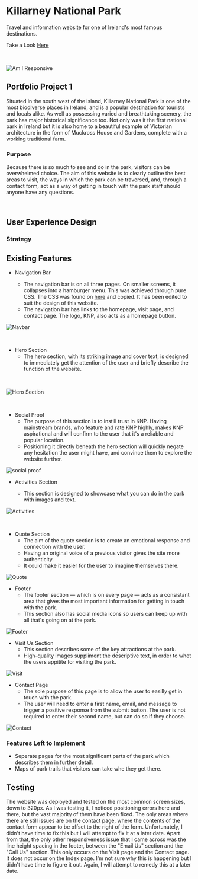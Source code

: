 # Killarney National Park

Travel and information website for one of Ireland's most famous destinations.

Take a Look [Here](https://greengraf.github.io/killarney-national-park/)

<br>

![Am I Responsive](assets/screenshots/Screen-Responsivness.JPG)

## Portfolio Project 1

Situated in the south west of the island, Killarney National Park is one of the most biodiverse places in Ireland, and is a popular destination for tourists and locals alike. As well as possessing varied and breathtaking scenery, the park has major historical significance too. Not only was it the first national park in Ireland but it is also home to a beautiful example of Victorian architecture in the form of Muckross House and Gardens, complete with a working traditional farm. 

### Purpose

Because there is so much to see and do in the park, visitors can be overwhelmed choice. The aim of this website is to clearly outline the best areas to visit, the ways in which the park can be traversed, and, through a contact form, act as a way of getting in touch with the park staff should anyone have any questions.

<br> 

## User Experience Design

### Strategy 

## Existing Features

* Navigation Bar

    * The navigation bar is on all three pages. On smaller screens, it collapses into a hamburger menu. This was achieved through pure CSS. The CSS was found on [here](https://dev.to/ljcdev/hamburger-css-no-js-2dfa) and copied. It has been edited to suit the design of this website.
    * The navigation bar has links to the homepage, visit page, and contact page. The logo, KNP, also acts as a homepage button.

![Navbar](assets/screenshots/Main-navbar.JPG)

<br>

* Hero Section
    * The hero section, with its striking image and cover text, is designed to immediately get the attention of the user and briefly describe the function of the website.

<br>

![Hero Section](assets/screenshots/hero-section.JPG)

<br>

* Social Proof
    * The purpose of this section is to instill trust in KNP. Having mainstream brands, who feature and rate KNP highly, makes KNP aspirational and will confirm to the user that it's a reliable and popular location. 
    * Positioning it directly beneath the hero section will quickly negate any hesitation the user might have, and convince them to explore the website further.

![social proof](assets/screenshots/social-proof.JPG)

* Activities Section

    * This section is designed to showcase what you can do in the park with images and text. 

![Activities](assets/screenshots/activities-cards.JPG)   

<br>

* Quote Section
    * The aim of the quote section is to create an emotional response and connection with the user.
    * Having an original voice of a previous visitor gives the site more authenticity.
    * It could make it easier for the user to imagine themselves there.

![Quote](assets/screenshots/social-proof-card.JPG)  

* Footer 
    * The footer section — which is on every page — acts as a consistant area that gives the most important information for getting in touch with the park.
    * This section also has social media icons so users can keep up with all that's going on at the park.

![Footer](assets/screenshots/footer.JPG) 

* Visit Us Section
    * This section describes some of the key attractions at the park.
    * High-quality images suppliment the descriptive text, in order to whet the users appitite for visiting the park. 

![Visit](assets/screenshots/visit-cards.JPG) 

* Contact Page
    * The sole purpose of this page is to allow the user to easilly get in touch with the park.
    * The user will need to enter a first name, email, and message to trigger a positive response from the submit button. The user is not required to enter their second name, but can do so if they choose.

![Contact](assets/screenshots/contact-page.JPG)

### Features Left to Implement 
* Seperate pages for the most significant parts of the park which describes them in further detail.
* Maps of park trails that visitors can take whe they get there. 

## Testing

The website was deployed and tested on the most common screen sizes, down to 320px. As I was testing it, I noticed positioning errors here and there, but the vast majority of them have been fixed. The only areas where there are still issues are on the contact page, where the contents of the contact form appear to be offset to the right of the form. Unfortunately, I didn't have time to fix this but I will attempt to fix it at a later date. Apart from that, the only other responsiveness issue that I came across was the line height spacing in the footer, between the "Email Us" section and the "Call Us" section. This only occurs on the Visit page and the Contact page. It does not occur on the Index page. I'm not sure why this is happening but I didn't have time to figure it out. Again, I will attempt to remedy this at a later date.

